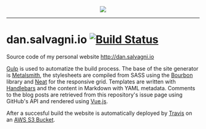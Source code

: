 <p align="center"><img src="https://user-images.githubusercontent.com/6751621/28732267-8cbce218-73d7-11e7-865b-7693b35adf99.png"></p>

-----

# dan.salvagni.io [![Build Status](https://travis-ci.org/daniele-salvagni/dan.salvagni.io.svg?branch=master)](https://travis-ci.org/daniele-salvagni/dan.salvagni.io)

Source code of my personal website http://dan.salvagni.io

[Gulp](http://gulpjs.com/) is used to automatize the build process.
The base of the site generator is [Metalsmith](http://www.metalsmith.io/), the stylesheets are compiled from SASS using the [Bourbon](http://bourbon.io/) library and [Neat](https://neat.bourbon.io/) for the responsive grid.
Templates are written with [Handlebars](http://handlebarsjs.com/) and the content in Markdown with YAML metadata.
Comments to the blog posts are retrieved from this repository's issue page using GitHub's API and rendered using [Vue.js](https://vuejs.org).

After a succesful build the website is automatically deployed by [Travis](https://travis-ci.org/) on an [AWS S3 Bucket](https://aws.amazon.com/s3/).
